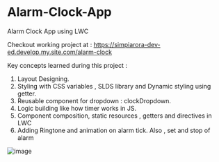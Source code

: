 # Alarm-Clock-App
Alarm Clock App using LWC

Checkout working project at : https://simpiarora-dev-ed.develop.my.site.com/alarm-clock

Key concepts learned during this project :
1. Layout Designing.
2. Styling with CSS variables , SLDS library and Dynamic styling using getter.
3. Reusable component for dropdown : clockDropdown.
4. Logic building like how timer works in JS.
5. Component composition, static resources , getters and directives in LWC
6. Adding Ringtone and animation on alarm tick. Also , set and stop of alarm


![image](https://github.com/simpiarora/Alarm-Clock-App/assets/17785244/0a9ba127-95f2-4cb1-8a60-66f1784616fa)
